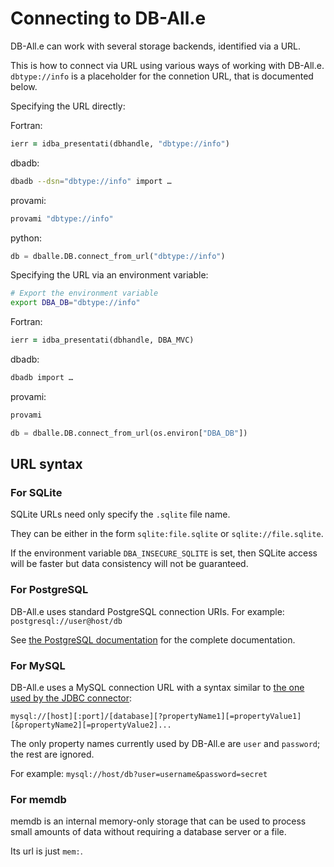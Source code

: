 # Connecting to DB-All.e

DB-All.e can work with several storage backends, identified via a URL.

This is how to connect via URL using various ways of working with DB-All.e.
`dbtype://info` is a placeholder for the connetion URL, that is documented
below.

Specifying the URL directly:

Fortran:
```fortran
ierr = idba_presentati(dbhandle, "dbtype://info")
```

dbadb:
```sh
dbadb --dsn="dbtype://info" import …
```

provami:
```sh
provami "dbtype://info"
```

python:
```py
db = dballe.DB.connect_from_url("dbtype://info")
```


Specifying the URL via an environment variable:

```sh
# Export the environment variable
export DBA_DB="dbtype://info"
```

Fortran:
```fortran
ierr = idba_presentati(dbhandle, DBA_MVC)
```

dbadb:
```sh
dbadb import …
```

provami:
```sh
provami
```

```py
db = dballe.DB.connect_from_url(os.environ["DBA_DB"])
```


## URL syntax

### For SQLite

SQLite URLs need only specify the `.sqlite` file name.

They can be either in the form `sqlite:file.sqlite` or `sqlite://file.sqlite`.

If the environment variable `DBA_INSECURE_SQLITE` is set, then SQLite access
will be faster but data consistency will not be guaranteed.


### For PostgreSQL

DB-All.e uses standard PostgreSQL connection URIs. For example: `postgresql://user@host/db`

See [the PostgreSQL documentation](http://www.postgresql.org/docs/9.4/static/libpq-connect.html#LIBPQ-CONNSTRING)
for the complete documentation.


### For MySQL

DB-All.e uses a MySQL connection URL with a syntax similar to [the one used by
the JDBC connector](http://dev.mysql.com/doc/connector-j/en/connector-j-reference-configuration-properties.html):

    mysql://[host][:port]/[database][?propertyName1][=propertyValue1][&propertyName2][=propertyValue2]...

The only property names currently used by DB-All.e are `user` and `password`;
the rest are ignored.

For example: `mysql://host/db?user=username&password=secret`


### For memdb

memdb is an internal memory-only storage that can be used to process small
amounts of data without requiring a database server or a file.

Its url is just `mem:`.
